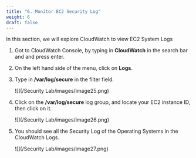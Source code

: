 ```yaml
---
title: "6. Monitor EC2 Security Log"
weight: 6
draft: false
---
```


In this section, we will explore CloudWatch to view EC2 System Logs

1. Got to CloudWatch Console, by typing in **CloudWatch** in the search bar and and press enter.

2. On the left hand side of the menu, click on **Logs**.

3. Type in **/var/log/secure** in the filter field.

	![](/Security Lab/images/image25.png)

4. Click on the **/var/log/secure** log group, and locate your EC2 instance ID, then 	click on it.
	
	![](/Security Lab/images/image26.png)

5. You should see all the Security Log of the Operating Systems in the CloudWatch Logs.

	![](/Security Lab/images/image27.png) 
 
